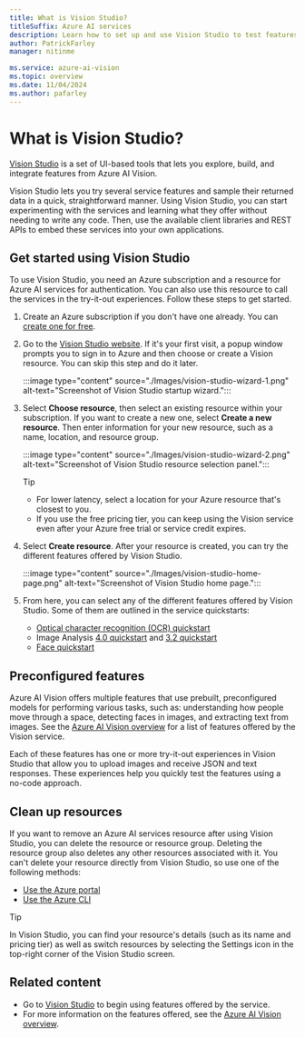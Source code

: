 ```yaml
---
title: What is Vision Studio?
titleSuffix: Azure AI services
description: Learn how to set up and use Vision Studio to test features of Azure AI Vision on the web.
author: PatrickFarley
manager: nitinme

ms.service: azure-ai-vision
ms.topic: overview
ms.date: 11/04/2024
ms.author: pafarley
---
```


# What is Vision Studio?

[Vision Studio](https://portal.vision.cognitive.azure.com) is a set of UI-based tools that lets you explore, build, and integrate features from Azure AI Vision.

Vision Studio lets you try several service features and sample their returned data in a quick, straightforward manner. Using Vision Studio, you can start experimenting with the services and learning what they offer without needing to write any code. Then, use the available client libraries and REST APIs to embed these services into your own applications.

## Get started using Vision Studio

To use Vision Studio, you need an Azure subscription and a resource for Azure AI services for authentication. You can also use this resource to call the services in the try-it-out experiences. Follow these steps to get started.

1. Create an Azure subscription if you don't have one already. You can [create one for free](https://azure.microsoft.com/free/ai/).

1. Go to the [Vision Studio website](https://portal.vision.cognitive.azure.com). If it's your first visit, a popup window prompts you to sign in to Azure and then choose or create a Vision resource. You can skip this step and do it later.

    :::image type="content" source="./Images/vision-studio-wizard-1.png" alt-text="Screenshot of Vision Studio startup wizard.":::

1. Select **Choose resource**, then select an existing resource within your subscription. If you want to create a new one, select **Create a new resource**. Then enter information for your new resource, such as a name, location, and resource group.

    :::image type="content" source="./Images/vision-studio-wizard-2.png" alt-text="Screenshot of Vision Studio resource selection panel.":::

    > [!TIP]
    > * For lower latency, select a location for your Azure resource that's closest to you.
    > * If you use the free pricing tier, you can keep using the Vision service even after your Azure free trial or service credit expires.

1. Select **Create resource**. After your resource is created, you can try the different features offered by Vision Studio.

    :::image type="content" source="./Images/vision-studio-home-page.png" alt-text="Screenshot of Vision Studio home page.":::

1. From here, you can select any of the different features offered by Vision Studio. Some of them are outlined in the service quickstarts:
   * [Optical character recognition (OCR) quickstart](quickstarts-sdk/client-library.md?pivots=vision-studio)
   * Image Analysis [4.0 quickstart](quickstarts-sdk/image-analysis-client-library-40.md?pivots=vision-studio) and [3.2 quickstart](quickstarts-sdk/image-analysis-client-library.md?pivots=vision-studio)
   * [Face quickstart](quickstarts-sdk/identity-client-library.md?pivots=vision-studio)

## Preconfigured features

Azure AI Vision offers multiple features that use prebuilt, preconfigured models for performing various tasks, such as: understanding how people move through a space, detecting faces in images, and extracting text from images. See the [Azure AI Vision overview](overview.md) for a list of features offered by the Vision service.

Each of these features has one or more try-it-out experiences in Vision Studio that allow you to upload images and receive JSON and text responses. These experiences help you quickly test the features using a no-code approach.

## Clean up resources

If you want to remove an Azure AI services resource after using Vision Studio, you can delete the resource or resource group. Deleting the resource group also deletes any other resources associated with it. You can't delete your resource directly from Vision Studio, so use one of the following methods:
* [Use the Azure portal](../multi-service-resource.md?pivots=azportal#clean-up-resources)
* [Use the Azure CLI](../multi-service-resource.md?pivots=azcli#clean-up-resources)

> [!TIP]
> In Vision Studio, you can find your resource's details (such as its name and pricing tier) as well as switch resources by selecting the Settings icon in the top-right corner of the Vision Studio screen.

## Related content

* Go to [Vision Studio](https://portal.vision.cognitive.azure.com) to begin using features offered by the service.
* For more information on the features offered, see the [Azure AI Vision overview](overview.md).
